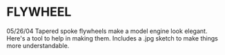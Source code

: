 ﻿# FLYWHEEL
05/26/04	Tapered spoke flywheels make a model engine look elegant. Here's a tool to help in making them. Includes a .jpg sketch to make things more understandable.


